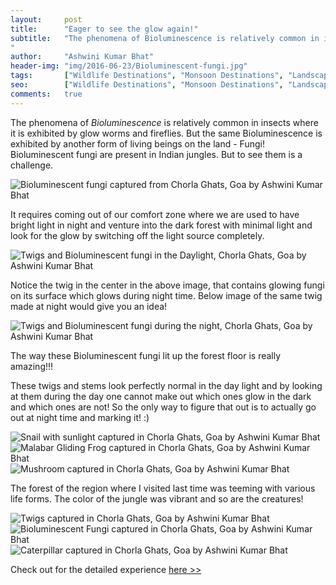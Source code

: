 ```yaml
---
layout:     post
title:      "Eager to see the glow again!"
subtitle:   "The phenomena of Bioluminescence is relatively common in insects where it is exhibited by glow worms and fireflies. But the same Bioluminescence is exhibited by another form of living beings on the land - Fungi! Bioluminescent fungi are present in Indian jungles. But to see them is a challenge. 
"
author:     "Ashwini Kumar Bhat"
header-img: "img/2016-06-23/Bioluminescent-fungi.jpg"
tags:       ["Wildlife Destinations", "Monsoon Destinations", "Landscape Destinations", "Goa Wildlife"]
seo: 		["Wildlife Destinations", "Monsoon Destinations", "Landscape Destinations", "Goa Wildlife"]
comments:   true
---
```



<p>
The phenomena of <em>Bioluminescence</em> is relatively common in insects where it is exhibited by glow worms and fireflies. But the same Bioluminescence is exhibited by another form of living beings on the land - Fungi! Bioluminescent fungi are present in Indian jungles. But to see them is a challenge. 
</p>

<img src="{{ site.baseurl }}/img/2016-06-23/Bioluminescent-fungi.jpg" alt="Bioluminescent fungi captured from Chorla Ghats, Goa by Ashwini Kumar Bhat">

<p>
It requires coming out of our comfort zone where we are used to have bright light in night and venture into the dark forest with minimal light and look for the glow by switching off the light source completely. 
</p>

<img src="{{ site.baseurl }}/img/2016-06-23/TwigsintheDayLight.jpg" alt="Twigs and Bioluminescent fungi in the Daylight, Chorla Ghats, Goa by Ashwini Kumar Bhat">

<p>
Notice the twig in the center in the above image, that contains glowing fungi on its surface which glows during night time. Below image of the same twig made at night would give you an idea!
</p>

<img src="{{ site.baseurl }}/img/2016-06-23/TwigsintheNight-BioluminescentFungi.jpg" alt="Twigs and Bioluminescent fungi during the night, Chorla Ghats, Goa by Ashwini Kumar Bhat">

<p>
The way these Bioluminescent fungi lit up the forest floor is really amazing!!!
</p>

<p>
These twigs and stems look perfectly normal in the day light and by looking at them during the day one cannot make out which ones glow in the dark and which ones are not! So the only way to figure that out is to actually go out at night time and marking it! :)
</p>

<img src="{{ site.baseurl }}/img/2016-06-23/Snail-WesternGhats-Chorla.jpg" alt="Snail with sunlight captured in Chorla Ghats, Goa by Ashwini Kumar Bhat">

<img src="{{ site.baseurl }}/img/2016-06-23/MalabarGlidingFrog-WesternGhats.jpg" alt="Malabar Gliding Frog captured in Chorla Ghats, Goa by Ashwini Kumar Bhat">

<img src="{{ site.baseurl }}/img/2016-06-23/Mushroom-ChorlaGhats.jpg" alt="Mushroom captured in Chorla Ghats, Goa by Ashwini Kumar Bhat">

<p>
The forest of the region where I visited last time was teeming with various life forms. The color of the jungle was vibrant and so are the creatures!   
</p>

<img src="{{ site.baseurl }}/img/2016-06-23/Twigs-ChorlaGhats.jpg" alt="Twigs captured in Chorla Ghats, Goa by Ashwini Kumar Bhat">

<img src="{{ site.baseurl }}/img/2016-06-23/Bioluminescent-fungi-1.jpg" alt="Bioluminescent Fungi captured in Chorla Ghats, Goa by Ashwini Kumar Bhat">

<img src="{{ site.baseurl }}/img/2016-06-23/caterpillar-ChorlaGhats.jpg" alt="Caterpillar captured in Chorla Ghats, Goa by Ashwini Kumar Bhat">

<p>
Check out for the detailed experience <a href="{{ site.baseurl }}/2015/04/02/LuLa.html" target="_blank">here >></a>
</p>


